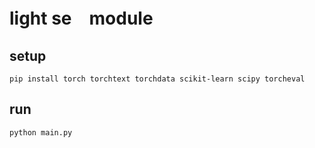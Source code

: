 # light se　module

## setup

```shell
pip install torch torchtext torchdata scikit-learn scipy torcheval
```

## run

```shell
python main.py
```
